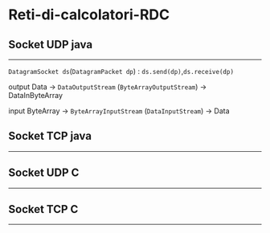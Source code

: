 # Reti-di-calcolatori-RDC
## Socket UDP java
---
`DatagramSocket ds`(`DatagramPacket dp`) : `ds.send(dp)`,`ds.receive(dp)`

output Data -> `DataOutputStream` (`ByteArrayOutputStream`) -> DataInByteArray 

input ByteArray -> `ByteArrayInputStream` (`DataInputStream`) -> Data

## Socket TCP java
---
## Socket UDP C
---
## Socket TCP C
---